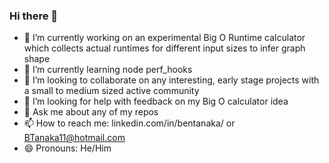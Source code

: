 ### Hi there 👋
- 🔭 I’m currently working on an experimental Big O Runtime calculator which collects actual runtimes for different input sizes to infer graph shape
- 🌱 I’m currently learning node perf_hooks
- 👯 I’m looking to collaborate on any interesting, early stage projects with a small to medium sized active community
- 🤔 I’m looking for help with feedback on my Big O calculator idea
- 💬 Ask me about any of my repos
- 📫 How to reach me: linkedin.com/in/bentanaka/ or BTanaka11@hotmail.com
- 😄 Pronouns: He/Him
